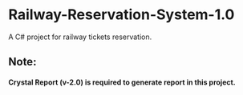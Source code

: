 # Railway-Reservation-System-1.0

A C# project for railway tickets reservation.

## Note:
#### Crystal Report (v-2.0) is required to generate report in this project.
